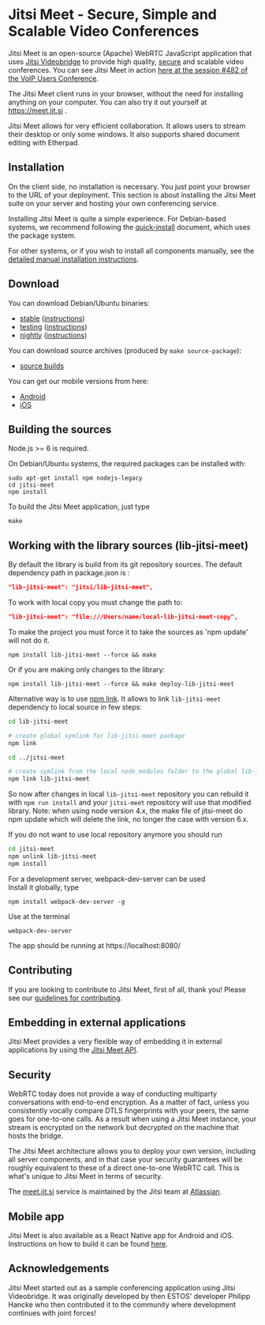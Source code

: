 # Jitsi Meet - Secure, Simple and Scalable Video Conferences

Jitsi Meet is an open-source (Apache) WebRTC JavaScript application that uses [Jitsi Videobridge](https://jitsi.org/videobridge) to provide high quality, [secure](#security) and scalable video conferences. You can see Jitsi Meet in action [here at the session #482 of the VoIP Users Conference](http://youtu.be/7vFUVClsNh0).

The Jitsi Meet client runs in your browser, without the need for installing anything on your computer. You can also try it out yourself at https://meet.jit.si .

Jitsi Meet allows for very efficient collaboration. It allows users to stream their desktop or only some windows. It also supports shared document editing with Etherpad.

## Installation

On the client side, no installation is necessary. You just point your browser to the URL of your deployment. This section is about installing the Jitsi Meet suite on your server and hosting your own conferencing service.

Installing Jitsi Meet is quite a simple experience. For Debian-based systems, we recommend following the [quick-install](https://github.com/jitsi/jitsi-meet/blob/master/doc/quick-install.md) document, which uses the package system.

For other systems, or if you wish to install all components manually, see the [detailed manual installation instructions](https://github.com/jitsi/jitsi-meet/blob/master/doc/manual-install.md).

## Download

You can download Debian/Ubuntu binaries:
* [stable](https://download.jitsi.org/stable/) ([instructions](https://jitsi.org/downloads/ubuntu-debian-installations-instructions/))
* [testing](https://download.jitsi.org/testing/) ([instructions](https://jitsi.org/downloads/ubuntu-debian-installations-instructions-for-testing/))
* [nightly](https://download.jitsi.org/unstable/) ([instructions](https://jitsi.org/downloads/ubuntu-debian-installations-instructions-nightly/))

You can download source archives (produced by ```make source-package```):
* [source builds](https://download.jitsi.org/jitsi-meet/src/)

You can get our mobile versions from here:
* [Android](https://play.google.com/store/apps/details?id=org.jitsi.meet)
* [iOS](https://itunes.apple.com/us/app/jitsi-meet/id1165103905)

## Building the sources

Node.js >= 6 is required.

On Debian/Ubuntu systems, the required packages can be installed with:
```
sudo apt-get install npm nodejs-legacy
cd jitsi-meet
npm install
```

To build the Jitsi Meet application, just type
```
make
```

## Working with the library sources (lib-jitsi-meet)

By default the library is build from its git repository sources. The default dependency path in package.json is :
```json
"lib-jitsi-meet": "jitsi/lib-jitsi-meet",
```

To work with local copy you must change the path to:
```json
"lib-jitsi-meet": "file:///Users/name/local-lib-jitsi-meet-copy",
```

To make the project you must force it to take the sources as 'npm update' will not do it.
```
npm install lib-jitsi-meet --force && make
```

Or if you are making only changes to the library:
```
npm install lib-jitsi-meet --force && make deploy-lib-jitsi-meet
```

Alternative way is to use [npm link](https://docs.npmjs.com/cli/link).
It allows to link `lib-jitsi-meet` dependency to local source in few steps:

```bash
cd lib-jitsi-meet

# create global symlink for lib-jitsi-meet package
npm link

cd ../jitsi-meet

# create symlink from the local node_modules folder to the global lib-jitsi-meet symlink
npm link lib-jitsi-meet
```

So now after changes in local `lib-jitsi-meet` repository you can rebuild it with `npm run install` and your `jitsi-meet` repository will use that modified library.
Note: when using node version 4.x, the make file of jitsi-meet do npm update which will delete the link, no longer the case with version 6.x.

If you do not want to use local repository anymore you should run
```bash
cd jitsi-meet
npm unlink lib-jitsi-meet
npm install
```
For a development server, webpack-dev-server can be used   
Install it globally, type

```
npm install webpack-dev-server -g
```

Use at the terminal

```
webpack-dev-server
```

The app should be running at https://localhost:8080/

## Contributing

If you are looking to contribute to Jitsi Meet, first of all, thank you! Please
see our [guidelines for contributing](CONTRIBUTING.md).

## Embedding in external applications

Jitsi Meet provides a very flexible way of embedding it in external applications by using the [Jitsi Meet API](doc/api.md).

## Security
WebRTC today does not provide a way of conducting multiparty conversations with
end-to-end encryption. As a matter of fact, unless you consistently vocally
compare DTLS fingerprints with your peers, the same goes for one-to-one calls.
As a result when using a Jitsi Meet instance, your stream is encrypted on the
network but decrypted on the machine that hosts the bridge.

The Jitsi Meet architecture allows you to deploy your own version, including
all server components, and in that case your security guarantees will be roughly
equivalent to these of a direct one-to-one WebRTC call. This is what's unique to 
Jitsi Meet in terms of security.

The [meet.jit.si](https://meet.jit.si) service is maintained by the Jitsi team
at [Atlassian](https://atlassian.com).

## Mobile app
Jitsi Meet is also available as a React Native app for Android and iOS.
Instructions on how to build it can be found [here](doc/mobile.md).

## Acknowledgements

Jitsi Meet started out as a sample conferencing application using Jitsi Videobridge. It was originally developed by then ESTOS' developer Philipp Hancke who then contributed it to the community where development continues with joint forces!
